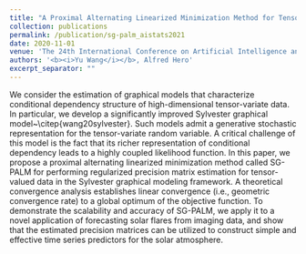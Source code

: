 ```yaml
---
title: "A Proximal Alternating Linearized Minimization Method for Tensor Graphical Models"
collection: publications
permalink: /publication/sg-palm_aistats2021
date: 2020-11-01
venue: 'The 24th International Conference on Artificial Intelligence and Statistics (AISTATS) (<b><i>Under reveiw</i></b>)'
authors: '<b><i>Yu Wang</i></b>, Alfred Hero'
excerpt_separator: ""
---
```

We consider the estimation of graphical models that characterize conditional dependency structure of high-dimensional tensor-variate data. In particular, we develop a significantly improved Sylvester graphical model~\citep{wang20sylvester}. Such models admit a generative stochastic representation for the tensor-variate random variable. A critical challenge of this model is the fact that its richer representation of conditional dependency leads to a highly coupled likelihood function. In this paper, we propose a proximal alternating linearized minimization method called SG-PALM for performing regularized precision matrix estimation for tensor-valued data in the Sylvester graphical modeling framework. A theoretical convergence analysis establishes linear convergence (i.e., geometric convergence rate) to a global optimum of the objective function. To demonstrate the scalability and accuracy of SG-PALM, we apply it to a novel application of forecasting solar flares from imaging data, and show that the estimated precision matrices can be utilized to construct simple and effective time series predictors for the solar atmosphere.
